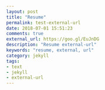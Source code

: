 ```yaml
---
layout: post
title: "Resume"
permalink: test-external-url
date: 2018-07-01 15:51:23
comments: true
external_url: https://goo.gl/EuJnDG
description: "Resume external-url"
keywords: "resume, external, url"
category: jekyll
tags:
- text
- jekyll
- external-url
---
```

